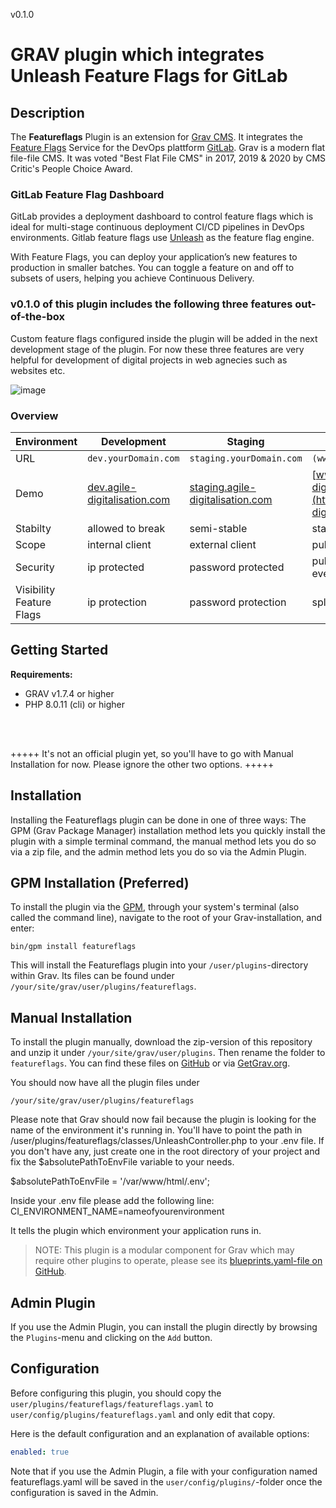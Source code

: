 v0.1.0

# GRAV plugin which integrates Unleash Feature Flags for GitLab

## Description

The **Featureflags** Plugin is an extension for [Grav CMS](http://github.com/getgrav/grav). It integrates the [Feature Flags](https://docs.gitlab.com/ee/operations/feature_flags.html) Service for the DevOps plattform [GitLab](https://gitlab.com/). Grav is a modern flat file-file CMS. It was voted "Best Flat File CMS" in 2017, 2019 & 2020 by CMS Critic's People Choice Award.



### GitLab Feature Flag Dashboard

GitLab provides a deployment dashboard to control feature flags which is ideal for multi-stage continuous deployment CI/CD pipelines in DevOps environments. Gitlab feature flags use [Unleash](https://www.getunleash.io/) as the feature flag engine.

With Feature Flags, you can deploy your application’s new features to production in smaller batches. You can toggle a feature on and off to subsets of users, helping you achieve Continuous Delivery.


### v0.1.0 of this plugin includes the following three features out-of-the-box
Custom feature flags configured inside the plugin will be added in the next development stage of the plugin. For now these three features are very helpful for development of digital projects in web agnecies such as websites etc.

![image](https://user-images.githubusercontent.com/30041108/138959349-2327ba26-89fd-4808-ba29-3dcbc00a09fb.png)

### Overview

| Environment | Development | Staging | Production |
|------| ------ | ------ | ------ |
| URL | `dev.yourDomain.com` | `staging.yourDomain.com` | `(www.)yourDomain.com` |
| Demo | [dev.agile-digitalisation.com](https://dev.agile-digitalisation.com) | [staging.agile-digitalisation.com](https://dev.agile-digitalisation.com) | [www.agile-digitalisation.com](https://dev.agile-digitalisation.com) |
| Stabilty | allowed to break | semi-stable | stable |
| Scope| internal client | external client | public users |
| Security | ip protected | password protected | published to everyone |
| Visibility Feature Flags | ip protection | password protection | splash screen |


## Getting Started

**Requirements:**
- GRAV v1.7.4 or higher
- PHP 8.0.11 (cli) or higher

<br><br>

+++++ It's not an official plugin yet, so you'll have to go with Manual Installation for now. Please ignore the other two options. +++++

## Installation

Installing the Featureflags plugin can be done in one of three ways: The GPM (Grav Package Manager) installation method lets you quickly install the plugin with a simple terminal command, the manual method lets you do so via a zip file, and the admin method lets you do so via the Admin Plugin.

## GPM Installation (Preferred)

To install the plugin via the [GPM](http://learn.getgrav.org/advanced/grav-gpm), through your system's terminal (also called the command line), navigate to the root of your Grav-installation, and enter:

    bin/gpm install featureflags

This will install the Featureflags plugin into your `/user/plugins`-directory within Grav. Its files can be found under `/your/site/grav/user/plugins/featureflags`.

## Manual Installation

To install the plugin manually, download the zip-version of this repository and unzip it under `/your/site/grav/user/plugins`. Then rename the folder to `featureflags`. You can find these files on [GitHub](https://github.com//grav-plugin-featureflags) or via [GetGrav.org](http://getgrav.org/downloads/plugins#extras).

You should now have all the plugin files under

    /your/site/grav/user/plugins/featureflags
    
Please note that Grav should now fail because the plugin is looking for the name of the environment it's running in.
You'll have to point the path in /user/plugins/featureflags/classes/UnleashController.php to your .env file. If you don't have any, just create one in the root directory of your project and fix the $absolutePathToEnvFile variable to your needs.

$absolutePathToEnvFile = '/var/www/html/.env';

Inside your .env file please add the following line: \
CI_ENVIRONMENT_NAME=nameofyourenvironment

It tells the plugin which environment your application runs in.


> NOTE: This plugin is a modular component for Grav which may require other plugins to operate, please see its [blueprints.yaml-file on GitHub](https://github.com//grav-plugin-featureflags/blob/master/blueprints.yaml).

## Admin Plugin

If you use the Admin Plugin, you can install the plugin directly by browsing the `Plugins`-menu and clicking on the `Add` button.

## Configuration

Before configuring this plugin, you should copy the `user/plugins/featureflags/featureflags.yaml` to `user/config/plugins/featureflags.yaml` and only edit that copy.

Here is the default configuration and an explanation of available options:

```yaml
enabled: true
```

Note that if you use the Admin Plugin, a file with your configuration named featureflags.yaml will be saved in the `user/config/plugins/`-folder once the configuration is saved in the Admin.
